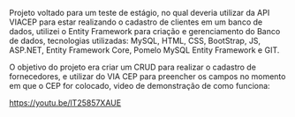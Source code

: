 Projeto voltado para um teste de estágio, no qual deveria utilizar da API VIACEP para estar realizando o cadastro de clientes em um banco de dados, utilizei o Entity Framework para criação e gerenciamento do Banco de dados, tecnologias utilizadas: MySQL, HTML, CSS, BootStrap,
JS, ASP.NET, Entity Framework Core, Pomelo MySQL Entity Framework e GIT.

O objetivo do projeto era criar um CRUD para realizar o cadastro de fornecedores, e utilizar do  VIA CEP para preencher os campos no momento em que o CEP for colocado, video de demonstração de como funciona:

https://youtu.be/lT25857XAUE
